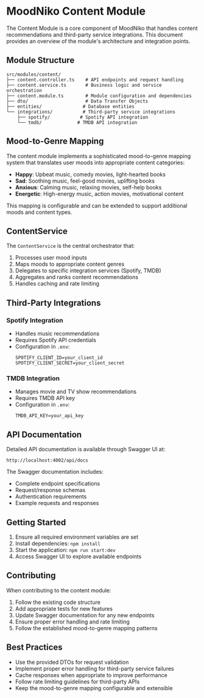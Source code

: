# MoodNiko Content Module

The Content Module is a core component of MoodNiko that handles content recommendations and third-party service integrations. This document provides an overview of the module's architecture and integration points.

## Module Structure

```
src/modules/content/
├── content.controller.ts    # API endpoints and request handling
├── content.service.ts       # Business logic and service orchestration
├── content.module.ts        # Module configuration and dependencies
├── dto/                     # Data Transfer Objects
├── entities/               # Database entities
└── integrations/           # Third-party service integrations
    ├── spotify/           # Spotify API integration
    └── tmdb/             # TMDB API integration
```

## Mood-to-Genre Mapping

The content module implements a sophisticated mood-to-genre mapping system that translates user moods into appropriate content categories:

- **Happy**: Upbeat music, comedy movies, light-hearted books
- **Sad**: Soothing music, feel-good movies, uplifting books
- **Anxious**: Calming music, relaxing movies, self-help books
- **Energetic**: High-energy music, action movies, motivational content

This mapping is configurable and can be extended to support additional moods and content types.

## ContentService

The `ContentService` is the central orchestrator that:

1. Processes user mood inputs
2. Maps moods to appropriate content genres
3. Delegates to specific integration services (Spotify, TMDB)
4. Aggregates and ranks content recommendations
5. Handles caching and rate limiting

## Third-Party Integrations

### Spotify Integration

- Handles music recommendations
- Requires Spotify API credentials
- Configuration in `.env`:
  ```
  SPOTIFY_CLIENT_ID=your_client_id
  SPOTIFY_CLIENT_SECRET=your_client_secret
  ```

### TMDB Integration

- Manages movie and TV show recommendations
- Requires TMDB API key
- Configuration in `.env`:
  ```
  TMDB_API_KEY=your_api_key
  ```

## API Documentation

Detailed API documentation is available through Swagger UI at:

```
http://localhost:4002/api/docs
```

The Swagger documentation includes:

- Complete endpoint specifications
- Request/response schemas
- Authentication requirements
- Example requests and responses

## Getting Started

1. Ensure all required environment variables are set
2. Install dependencies: `npm install`
3. Start the application: `npm run start:dev`
4. Access Swagger UI to explore available endpoints

## Contributing

When contributing to the content module:

1. Follow the existing code structure
2. Add appropriate tests for new features
3. Update Swagger documentation for any new endpoints
4. Ensure proper error handling and rate limiting
5. Follow the established mood-to-genre mapping patterns

## Best Practices

- Use the provided DTOs for request validation
- Implement proper error handling for third-party service failures
- Cache responses when appropriate to improve performance
- Follow rate limiting guidelines for third-party APIs
- Keep the mood-to-genre mapping configurable and extensible
